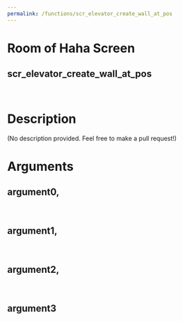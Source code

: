 ```yaml
---
permalink: /functions/scr_elevator_create_wall_at_pos
---
```

# Room of Haha Screen  
## scr_elevator_create_wall_at_pos  
&nbsp;  
# Description  
(No description provided. Feel free to make a pull request!) 
&nbsp;  
# Arguments
## argument0, 

&nbsp;  
## argument1, 

&nbsp;  
## argument2, 

&nbsp;  
## argument3

&nbsp;  


